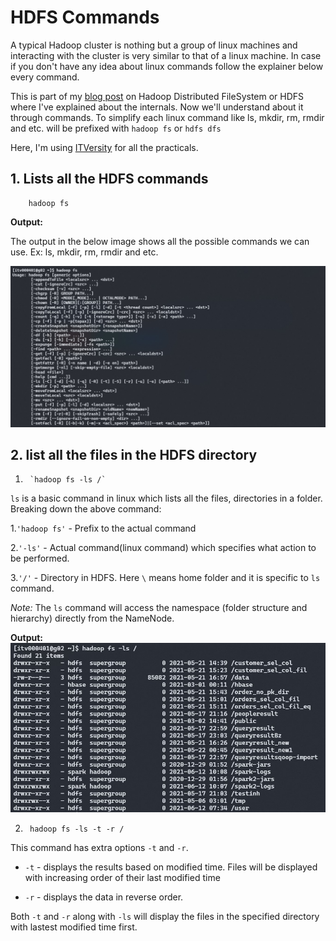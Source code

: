 # **HDFS Commands**

A typical Hadoop cluster is nothing but a group of linux machines and interacting with the cluster is very similar to that of a linux machine. In case if you don't have any idea about linux commands follow the explainer below every command.

This is part of my [blog post](https://duckduckgo.com) on Hadoop Distributed FileSystem or HDFS where I've explained about the internals. Now we'll understand about it through commands. To simplify each linux command like ls, mkdir, rm, rmdir and etc. will be prefixed with `hadoop fs` or `hdfs dfs`

Here, I'm using [ITVersity](https://labs.itversity.com/) for all the practicals.

## 1. Lists all the HDFS commands

        hadoop fs

**Output:**

The output in the below image shows all the possible commands we can use. Ex: ls, mkdir, rm, rmdir and etc.

![hadoop fs](./mdimages/hadoop_fs_op.jpg)

## 2. list all the files in the HDFS directory

1.      `hadoop fs -ls /`

`ls` is a basic command in linux which lists all the files, directories in a folder. Breaking down the above command:

1.`'hadoop fs'` - Prefix to the actual command

2.`'-ls'` - Actual command(linux command) which specifies what action to be performed.

3.`'/'` - Directory in HDFS. Here `\` means home folder and it is specific to `ls` command.

*Note:* The `ls` command will access the namespace (folder structure and hierarchy) directly from the NameNode.

**Output:**
![hadoop fs](./mdimages/hadoop_fs_ls_op.jpg)

2.      hadoop fs -ls -t -r /

This command has extra options `-t` and `-r`.

- `-t` - displays the results based on modified time. Files will be displayed with increasing order of their last modified time

- `-r` - displays the data in reverse order.

Both `-t` and `-r` along with `-ls` will display the files in the specified directory with lastest modified time first.
